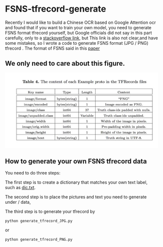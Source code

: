 # FSNS-tfrecord-generate


Recently I would like to build a Chinese OCR based on Google Attention ocr and found that if you want to train your own model, you need to generate FSNS format tfrecord yourself, but Google officials did not say in this part carefully, only to a [stackoverflow link](https://stackoverflow.com/a/44461910/743658), but This link is also not clear,and have  some mistakes, so I wrote a code to generate FSNS format (JPG / PNG) tfrecord .
The format of FSNS said in this [paper](https://arxiv.org/pdf/1702.03970.pdf)

## We only need to care about this figure.
![image](https://github.com/A-bone1/FSNS-tfrecord-generate/blob/master/images/FSNS_format.jpg)



## How to generate your own FSNS tfrecord data

You need to do three steps:

The first step is to create a dictionary that matches your own text label, such as [dic.txt](https://github.com/A-bone1/FSNS-tfrecord-generate/blob/master/dic.txt). 

The second step is to place the pictures and text you need to generate under / data,

The third step is to generate your tfrecord by
```
python generate_tfrecord_JPG.py

```
or

```
python generate_tfrecord_PNG.py
```
